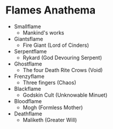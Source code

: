 # Flames Anathema

- Smallflame
  - Mankind's works
- Giantsflame
  - Fire Giant (Lord of Cinders)
- Serpentflame
  - Rykard (God Devouring Serpent)
- Ghostflame
  - The four Death Rite Crows (Void)
- Frenzyflame
  - Three fingers (Chaos)
- Blackflame
  - Godskin Cult (Unknowable Minuet)
- Bloodflame
  - Mogh (Formless Mother)
- Deathflame
  - Maliketh (Greater Will)
